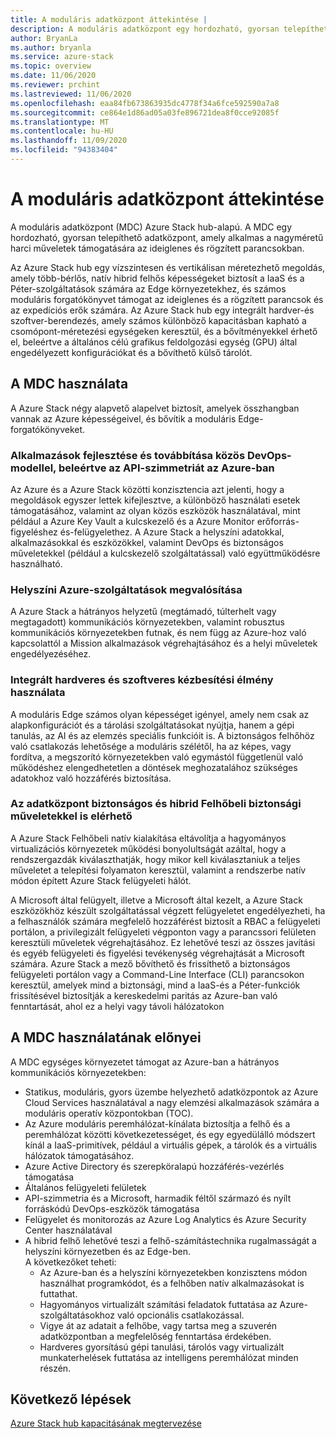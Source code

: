 ```yaml
---
title: A moduláris adatközpont áttekintése |
description: A moduláris adatközpont egy hordozható, gyorsan telepíthető adatközpont, amely alkalmas a nagyméretű, ideiglenes és rögzített értékű parancssori műveletek támogatásához.
author: BryanLa
ms.author: bryanla
ms.service: azure-stack
ms.topic: overview
ms.date: 11/06/2020
ms.reviewer: prchint
ms.lastreviewed: 11/06/2020
ms.openlocfilehash: eaa84fb673863935dc4778f34a6fce592590a7a8
ms.sourcegitcommit: ce864e1d86ad05a03fe896721dea8f0cce92085f
ms.translationtype: MT
ms.contentlocale: hu-HU
ms.lasthandoff: 11/09/2020
ms.locfileid: "94383404"
---
```

# <a name="modular-data-center-overview"></a>A moduláris adatközpont áttekintése 

A moduláris adatközpont (MDC) Azure Stack hub-alapú. A MDC egy hordozható, gyorsan telepíthető adatközpont, amely alkalmas a nagyméretű harci műveletek támogatására az ideiglenes és rögzített parancsokban.

Az Azure Stack hub egy vízszintesen és vertikálisan méretezhető megoldás, amely több-bérlős, natív hibrid felhős képességeket biztosít a IaaS és a Péter-szolgáltatások számára az Edge környezetekhez, és számos moduláris forgatókönyvet támogat az ideiglenes és a rögzített parancsok és az expedíciós erők számára. Az Azure Stack hub egy integrált hardver-és szoftver-berendezés, amely számos különböző kapacitásban kapható a csomópont-méretezési egységeken keresztül, és a bővítményekkel érhető el, beleértve a általános célú grafikus feldolgozási egység (GPU) által engedélyezett konfigurációkat és a bővíthető külső tárolót.

## <a name="how-you-can-use-the-mdc"></a>A MDC használata

A Azure Stack négy alapvető alapelvet biztosít, amelyek összhangban vannak az Azure képességeivel, és bővítik a moduláris Edge-forgatókönyveket. 

### <a name="develop-and-deliver-apps-with-a-common-devops-model-including-api-symmetry-with-azure"></a>Alkalmazások fejlesztése és továbbítása közös DevOps-modellel, beleértve az API-szimmetriát az Azure-ban

Az Azure és a Azure Stack közötti konzisztencia azt jelenti, hogy a megoldások egyszer lettek kifejlesztve, a különböző használati esetek támogatásához, valamint az olyan közös eszközök használatával, mint például a Azure Key Vault a kulcskezelő és a Azure Monitor erőforrás-figyeléshez és-felügyelethez. A Azure Stack a helyszíni adatokkal, alkalmazásokkal és eszközökkel, valamint DevOps és biztonságos műveletekkel (például a kulcskezelő szolgáltatással) való együttműködésre használható.

### <a name="deliver-azure-services-on-premises"></a>Helyszíni Azure-szolgáltatások megvalósítása

A Azure Stack a hátrányos helyzetű (megtámadó, túlterhelt vagy megtagadott) kommunikációs környezetekben, valamint robusztus kommunikációs környezetekben futnak, és nem függ az Azure-hoz való kapcsolattól a Mission alkalmazások végrehajtásához és a helyi műveletek engedélyezéséhez. 

### <a name="use-integrated-hardware-and-software-delivery-experience"></a>Integrált hardveres és szoftveres kézbesítési élmény használata

A moduláris Edge számos olyan képességet igényel, amely nem csak az alapkonfigurációt és a tárolási szolgáltatásokat nyújtja, hanem a gépi tanulás, az AI és az elemzés speciális funkcióit is. A biztonságos felhőhöz való csatlakozás lehetősége a moduláris szélétől, ha az képes, vagy fordítva, a megszorító környezetekben való egymástól függetlenül való működéshez elengedhetetlen a döntések meghozatalához szükséges adatokhoz való hozzáférés biztosítása.

### <a name="keep-your-datacenter-secure-and-available-with-hybrid-cloud-security-operations"></a>Az adatközpont biztonságos és hibrid Felhőbeli biztonsági műveletekkel is elérhető

A Azure Stack Felhőbeli natív kialakítása eltávolítja a hagyományos virtualizációs környezetek működési bonyolultságát azáltal, hogy a rendszergazdák kiválaszthatják, hogy mikor kell kiválasztaniuk a teljes műveletet a telepítési folyamaton keresztül, valamint a rendszerbe natív módon épített Azure Stack felügyeleti hálót.

A Microsoft által felügyelt, illetve a Microsoft által kezelt, a Azure Stack eszközökhöz készült szolgáltatással végzett felügyeletet engedélyezheti, ha a felhasználók számára megfelelő hozzáférést biztosít a RBAC a felügyeleti portálon, a privilegizált felügyeleti végponton vagy a parancssori felületen keresztüli műveletek végrehajtásához. Ez lehetővé teszi az összes javítási és egyéb felügyeleti és figyelési tevékenység végrehajtását a Microsoft számára. Azure Stack a mező bővíthető és frissíthető a biztonságos felügyeleti portálon vagy a Command-Line Interface (CLI) parancsokon keresztül, amelyek mind a biztonsági, mind a IaaS-és a Péter-funkciók frissítésével biztosítják a kereskedelmi paritás az Azure-ban való fenntartását, ahol ez a helyi vagy távoli hálózatokon 

## <a name="benefits-of-using-the-mdc"></a>A MDC használatának előnyei

A MDC egységes környezetet támogat az Azure-ban a hátrányos kommunikációs környezetekben:
 - Statikus, moduláris, gyors üzembe helyezhető adatközpontok az Azure Cloud Services használatával a nagy elemzési alkalmazások számára a moduláris operatív központokban (TOC).
 - Az Azure moduláris peremhálózat-kínálata biztosítja a felhő és a peremhálózat közötti következetességet, és egy egyedülálló módszert kínál a IaaS-primitívek, például a virtuális gépek, a tárolók és a virtuális hálózatok támogatásához.
 - Azure Active Directory és szerepköralapú hozzáférés-vezérlés támogatása
 - Általános felügyeleti felületek
 - API-szimmetria és a Microsoft, harmadik féltől származó és nyílt forráskódú DevOps-eszközök támogatása
 - Felügyelet és monitorozás az Azure Log Analytics és Azure Security Center használatával
 - A hibrid felhő lehetővé teszi a felhő-számítástechnika rugalmasságát a helyszíni környezetben és az Edge-ben.<br>A következőket teheti:
     - Az Azure-ban és a helyszíni környezetekben konzisztens módon használhat programkódot, és a felhőben natív alkalmazásokat is futtathat.
     - Hagyományos virtualizált számítási feladatok futtatása az Azure-szolgáltatásokhoz való opcionális csatlakozással.
     - Vigye át az adatait a felhőbe, vagy tartsa meg a szuverén adatközpontban a megfelelőség fenntartása érdekében.
     - Hardveres gyorsítású gépi tanulási, tárolós vagy virtualizált munkaterhelések futtatása az intelligens peremhálózat minden részén.

## <a name="next-steps"></a>Következő lépések

[Azure Stack hub kapacitásának megtervezése](../operator/azure-stack-capacity-planning-overview.md)
